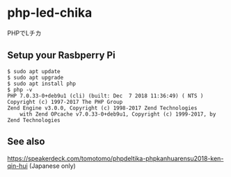 # php-led-chika

PHPでLチカ

## Setup your Rasbperry Pi

```shell
$ sudo apt update
$ sudo apt upgrade
$ sudo apt install php
$ php -v
PHP 7.0.33-0+deb9u1 (cli) (built: Dec  7 2018 11:36:49) ( NTS )
Copyright (c) 1997-2017 The PHP Group
Zend Engine v3.0.0, Copyright (c) 1998-2017 Zend Technologies
    with Zend OPcache v7.0.33-0+deb9u1, Copyright (c) 1999-2017, by Zend Technologies
```

## See also

<https://speakerdeck.com/tomotomo/phpdeltika-phpkanhuarensu2018-ken-qin-hui> (Japanese only)

